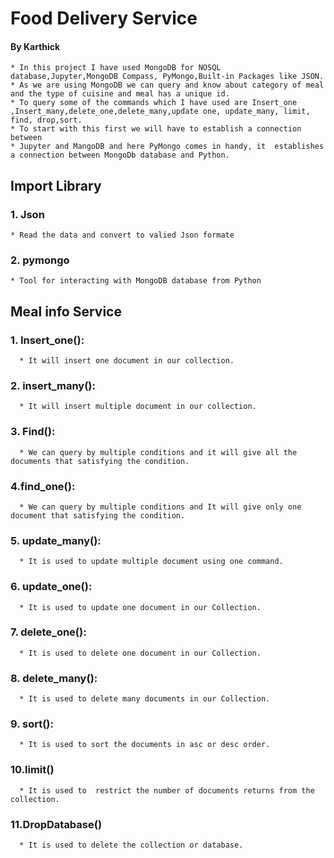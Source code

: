 # Food Delivery Service
#### By Karthick

    * In this project I have used MongoDB for NOSQL database,Jupyter,MongoDB Compass, PyMongo,Built-in Packages like JSON.
    * As we are using MongoDB we can query and know about category of meal and the type of cuisine and meal has a unique id. 
    * To query some of the commands which I have used are Insert_one ,Insert_many,delete_one,delete_many,update one, update_many, limit, find, drop,sort. 
    * To start with this first we will have to establish a connection between 
    * Jupyter and MangoDB and here PyMongo comes in handy, it  establishes a connection between MongoDb database and Python.

## Import Library
### 1. Json
    * Read the data and convert to valied Json formate
### 2. pymongo
    * Tool for interacting with MongoDB database from Python

## Meal info Service

### 1. Insert_one():

      * It will insert one document in our collection.

### 2. insert_many():

      * It will insert multiple document in our collection.

### 3. Find():

      * We can query by multiple conditions and it will give all the documents that satisfying the condition.

### 4.find_one():

      * We can query by multiple conditions and It will give only one document that satisfying the condition.

### 5. update_many():

      * It is used to update multiple document using one command.

### 6. update_one():

      * It is used to update one document in our Collection.

### 7. delete_one():

      * It is used to delete one document in our Collection.

### 8. delete_many():

      * It is used to delete many documents in our Collection.

### 9. sort():

      * It is used to sort the documents in asc or desc order.

### 10.limit()

      * It is used to  restrict the number of documents returns from the collection.

### 11.DropDatabase()

      * It is used to delete the collection or database.
